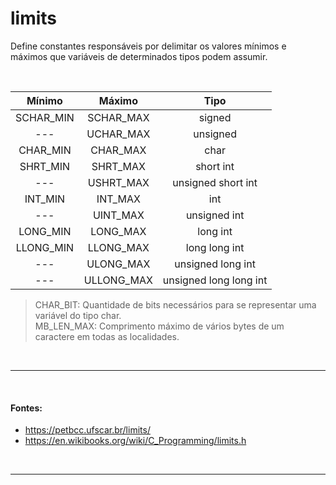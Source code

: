 # limits
Define constantes responsáveis por delimitar os valores mínimos e máximos que variáveis de determinados tipos podem assumir.

<br>

| Mínimo    | Máximo     | Tipo                   |
| :-:       | :-:        | :-:                    |
| SCHAR_MIN | SCHAR_MAX  | signed                 |
| ---       | UCHAR_MAX  | unsigned               |
| CHAR_MIN  | CHAR_MAX   | char                   |
| SHRT_MIN  | SHRT_MAX   | short int              |
| ---       | USHRT_MAX  | unsigned short int     |
| INT_MIN   | INT_MAX    | int                    |
| ---       | UINT_MAX   | unsigned int           |
| LONG_MIN  | LONG_MAX   | long int               |
| LLONG_MIN | LLONG_MAX  | long long int          |
| ---       | ULONG_MAX  | unsigned long int      |
| ---       | ULLONG_MAX | unsigned long long int |

> CHAR_BIT: Quantidade de bits necessários para se representar uma variável do tipo char.  
> MB_LEN_MAX: Comprimento máximo de vários bytes de um caractere em todas as localidades.  

<br>

-----
<br>

#### Fontes:
* https://petbcc.ufscar.br/limits/
* https://en.wikibooks.org/wiki/C_Programming/limits.h

<br>

-----
